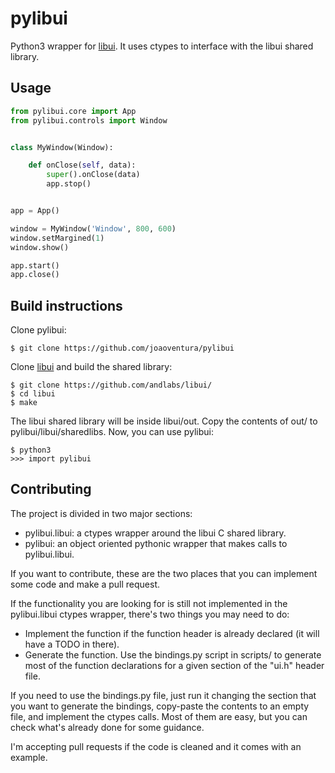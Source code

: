# pylibui

Python3 wrapper for [libui](https://github.com/andlabs/libui/). It uses ctypes 
to interface with the libui shared library.


## Usage

```python    
from pylibui.core import App
from pylibui.controls import Window


class MyWindow(Window):

    def onClose(self, data):
        super().onClose(data)
        app.stop()


app = App()

window = MyWindow('Window', 800, 600)
window.setMargined(1)
window.show()

app.start()
app.close()
```


## Build instructions

Clone pylibui:

    $ git clone https://github.com/joaoventura/pylibui

Clone [libui](https://github.com/andlabs/libui/) and build the shared library: 

    $ git clone https://github.com/andlabs/libui/
    $ cd libui
    $ make

The libui shared library will be inside libui/out. Copy the contents of out/ 
to pylibui/libui/sharedlibs. Now, you can use pylibui:

    $ python3
    >>> import pylibui


## Contributing

The project is divided in two major sections:

* pylibui.libui: a ctypes wrapper around the libui C shared library. 
* pylibui: an object oriented pythonic wrapper that makes calls to pylibui.libui.
 
If you want to contribute, these are the two places that you can implement some
code and make a pull request. 

If the functionality you are looking for is still not implemented in the 
pylibui.libui ctypes wrapper, there's two things you may need to do:

* Implement the function if the function header is already declared (it will have
a TODO in there).
* Generate the function. Use the bindings.py script in scripts/ to generate most 
of the function declarations for a given section of the "ui.h" header file. 
 
If you need to use the bindings.py file, just run it changing the section that 
you want to generate the bindings, copy-paste the contents to an empty file, and
implement the ctypes calls. Most of them are easy, but you can check what's already
done for some guidance.

I'm accepting pull requests if the code is cleaned and it comes with an example.
